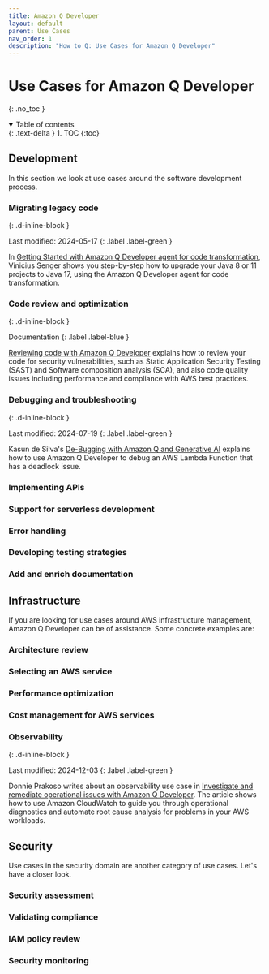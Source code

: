 ```yaml
---
title: Amazon Q Developer
layout: default
parent: Use Cases
nav_order: 1
description: "How to Q: Use Cases for Amazon Q Developer"
---
```


# Use Cases for Amazon Q Developer
{: .no_toc }

<details open markdown="block">
  <summary>
    Table of contents
  </summary>
  {: .text-delta }
1. TOC
{:toc}
</details>


## Development

In this section we look at use cases around the software development process.

### Migrating legacy code
{: .d-inline-block }

Last modified: 2024-05-17
{: .label .label-green }

In [Getting Started with Amazon Q Developer agent for code transformation](https://community.aws/content/2eVdhUJCeXdscDUnfGK4GpCZ6Ya/getting-started-with-amazon-q-developer-agent-for-code-transformation), Vinicius Senger shows you step-by-step
how to upgrade your Java 8 or 11 projects to Java 17, using the Amazon Q Developer
agent for code transformation.

### Code review and optimization
{: .d-inline-block }

Documentation
{: .label .label-blue }

[Reviewing code with Amazon Q Developer](https://docs.aws.amazon.com/amazonq/latest/qdeveloper-ug/code-reviews.html)
explains how to review your code for security vulnerabilities, such as
Static Application Security Testing (SAST) and Software composition analysis
(SCA), and also code quality issues including performance and compliance with
AWS best practices.

### Debugging and troubleshooting
{: .d-inline-block }

Last modified: 2024-07-19
{: .label .label-green }

Kasun de Silva's [De-Bugging with Amazon Q and Generative AI](https://community.aws/content/2jRYony3mzc0dLUW8z5bhlHTnCp/de-bugging-with-amazon-q-and-generative-ai)
explains how to use Amazon Q Developer to debug an AWS Lambda Function that has
a deadlock issue.


### Implementing APIs

### Support for serverless development

### Error handling

### Developing testing strategies

### Add and enrich documentation


## Infrastructure

If you are looking for use cases around AWS infrastructure management, Amazon Q
Developer can be of assistance. Some concrete examples are:

### Architecture review

### Selecting an AWS service

### Performance optimization

### Cost management for AWS services

### Observability
{: .d-inline-block }

Last modified: 2024-12-03
{: .label .label-green }

Donnie Prakoso writes about an observability use case in 
[Investigate and remediate operational issues with Amazon Q Developer](https://aws.amazon.com/blogs/aws/investigate-and-remediate-operational-issues-with-amazon-q-developer/). The article shows how to use Amazon CloudWatch to guide you 
through operational diagnostics and automate root cause analysis for problems 
in your AWS workloads.

## Security

Use cases in the security domain are another category of use cases. Let's have
a closer look.

### Security assessment

### Validating compliance

### IAM policy review

### Security monitoring
